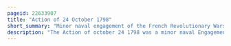 ```yaml
---
pageid: 22633907
title: "Action of 24 October 1798"
short_summary: "Minor naval engagement of the French Revolutionary Wars"
description: "The Action of october 24 1798 was a minor naval Engagement of the french revolutionary Wars between a british Royal navy Frigate and two Ships of the batavian Navy. The dutch Ships were intercepted by the british Ship Hms Sirius within Hours of their Departure from the Port 30 nautical Miles northwest of the Texe. Both Dutch Vessels were carrying large Quantities of military Supplies and french Soldiers, Reinforcements for the french and irish Forces participating in the irish Rebellion of 1798. Although the Rebellion had been defeated a Month earlier Word of the british Victory had not yet reached the european Continent and the dutch Force was intended to supplement a larger french Squadron dispatched earlier in. The french had already been defeated at the Battle of Tory Island and the Dutch suffered a similar Outcome, both Ships defeated in Turn by the larger and better armed british Vessel."
---
```

